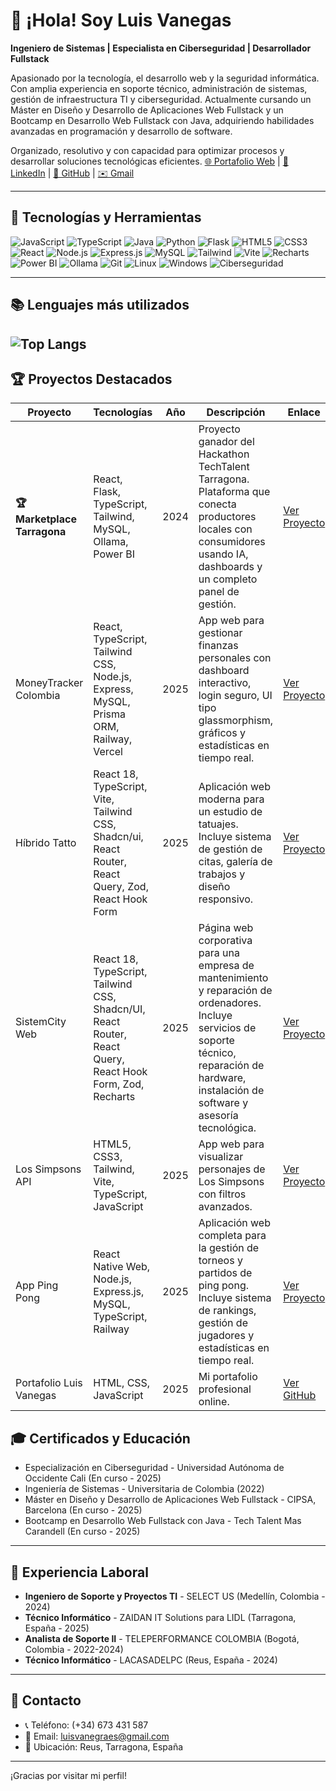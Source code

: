 # 👋 ¡Hola! Soy Luis Vanegas

**Ingeniero de Sistemas | Especialista en Ciberseguridad | Desarrollador Fullstack**

Apasionado por la tecnología, el desarrollo web y la seguridad informática. Con amplia experiencia en soporte técnico, administración de sistemas, gestión de infraestructura TI y ciberseguridad. Actualmente cursando un Máster en Diseño y Desarrollo de Aplicaciones Web Fullstack y un Bootcamp en Desarrollo Web Fullstack con Java, adquiriendo habilidades avanzadas en programación y desarrollo de software.

Organizado, resolutivo y con capacidad para optimizar procesos y desarrollar soluciones tecnológicas eficientes.
[🌐 Portafolio Web](https://luis-vanegas-portfolio-v2.vercel.app/) | [💼 LinkedIn](https://www.linkedin.com/in/luis-ricardo-vanegas-granados-a4061920a/) | [🐙 GitHub](https://github.com/LuisVanegasCOL) | [✉️ Gmail](mailto:luisvanegas@gmail.com)



---

## 🚀 Tecnologías y Herramientas

![JavaScript](https://img.shields.io/badge/-JavaScript-F7DF1E?logo=javascript&logoColor=black)
![TypeScript](https://img.shields.io/badge/-TypeScript-3178C6?logo=typescript&logoColor=white)
![Java](https://img.shields.io/badge/-Java-007396?logo=java&logoColor=white)
![Python](https://img.shields.io/badge/-Python-3776AB?logo=python&logoColor=white)
![Flask](https://img.shields.io/badge/-Flask-000000?logo=flask&logoColor=white)
![HTML5](https://img.shields.io/badge/-HTML5-E34F26?logo=html5&logoColor=white)
![CSS3](https://img.shields.io/badge/-CSS3-1572B6?logo=css3&logoColor=white)
![React](https://img.shields.io/badge/-React-61DAFB?logo=react&logoColor=black)
![Node.js](https://img.shields.io/badge/-Node.js-339933?logo=node.js&logoColor=white)
![Express.js](https://img.shields.io/badge/-Express.js-000000?logo=express&logoColor=white)
![MySQL](https://img.shields.io/badge/-MySQL-4479A1?logo=mysql&logoColor=white)
![Tailwind](https://img.shields.io/badge/-Tailwind%20CSS-38B2AC?logo=tailwind-css&logoColor=white)
![Vite](https://img.shields.io/badge/-Vite-646CFF?logo=vite&logoColor=white)
![Recharts](https://img.shields.io/badge/-Recharts-FF4081?logo=recharts&logoColor=white)
![Power BI](https://img.shields.io/badge/-Power%20BI-F2C811?logo=powerbi&logoColor=black)
![Ollama](https://img.shields.io/badge/-Ollama-black?logo=ai&logoColor=white)
![Git](https://img.shields.io/badge/-Git-F05032?logo=git&logoColor=white)
![Linux](https://img.shields.io/badge/-Linux-FCC624?logo=linux&logoColor=black)
![Windows](https://img.shields.io/badge/-Windows-0078D6?logo=windows&logoColor=white)
![Ciberseguridad](https://img.shields.io/badge/-Ciberseguridad-8A2BE2?logo=hackthebox&logoColor=white)

---
## 📚 Lenguajes más utilizados
![Top Langs](https://github-readme-stats.vercel.app/api/top-langs/?username=LuisVanegasCOL&langs_count=10&layout=compact&theme=radical)
---
## 🏆 Proyectos Destacados

| Proyecto | Tecnologías | Año | Descripción | Enlace |
|---|---|---|---|---|
| **🏆 Marketplace Tarragona** | React, Flask, TypeScript, Tailwind, MySQL, Ollama, Power BI | 2024 | Proyecto ganador del Hackathon TechTalent Tarragona. Plataforma que conecta productores locales con consumidores usando IA, dashboards y un completo panel de gestión. | [Ver Proyecto](https://github.com/LuisVanegasCOL) |
| MoneyTracker Colombia | React, TypeScript, Tailwind CSS, Node.js, Express, MySQL, Prisma ORM, Railway, Vercel | 2025 | App web para gestionar finanzas personales con dashboard interactivo, login seguro, UI tipo glassmorphism, gráficos y estadísticas en tiempo real. | [Ver Proyecto](https://wallet-flow-control2.vercel.app/) |
| Híbrido Tatto | React 18, TypeScript, Vite, Tailwind CSS, Shadcn/ui, React Router, React Query, Zod, React Hook Form | 2025 | Aplicación web moderna para un estudio de tatuajes. Incluye sistema de gestión de citas, galería de trabajos y diseño responsivo. | [Ver Proyecto](https://hibrido-tatto.vercel.app/) |
| SistemCity Web | React 18, TypeScript, Tailwind CSS, Shadcn/UI, React Router, React Query, React Hook Form, Zod, Recharts | 2025 | Página web corporativa para una empresa de mantenimiento y reparación de ordenadores. Incluye servicios de soporte técnico, reparación de hardware, instalación de software y asesoría tecnológica. | [Ver Proyecto](https://sistemcity-web.vercel.app/) |
| Los Simpsons API | HTML5, CSS3, Tailwind, Vite, TypeScript, JavaScript | 2025 | App web para visualizar personajes de Los Simpsons con filtros avanzados. | [Ver Proyecto](https://app-los-simpson-luis-vanegas.vercel.app/) |
| App Ping Pong | React Native Web, Node.js, Express.js, MySQL, TypeScript, Railway | 2025 | Aplicación web completa para la gestión de torneos y partidos de ping pong. Incluye sistema de rankings, gestión de jugadores y estadísticas en tiempo real. | [Ver Proyecto](https://luisvanegascol.github.io/AppPingPong/) |
| Portafolio Luis Vanegas | HTML, CSS, JavaScript | 2025 | Mi portafolio profesional online. | [Ver GitHub](https://github.com/LuisVanegasCOL/PortafolioLuisVanegas) |

## 🎓 Certificados y Educación

- Especialización en Ciberseguridad - Universidad Autónoma de Occidente Cali (En curso - 2025)
- Ingeniería de Sistemas - Universitaria de Colombia (2022)
- Máster en Diseño y Desarrollo de Aplicaciones Web Fullstack - CIPSA, Barcelona (En curso - 2025)
- Bootcamp en Desarrollo Web Fullstack con Java - Tech Talent Mas Carandell (En curso - 2025)

---

## 💼 Experiencia Laboral

- **Ingeniero de Soporte y Proyectos TI** - SELECT US (Medellín, Colombia - 2024)
- **Técnico Informático** - ZAIDAN IT Solutions para LIDL (Tarragona, España - 2025)
- **Analista de Soporte II** - TELEPERFORMANCE COLOMBIA (Bogotá, Colombia - 2022-2024)
- **Técnico Informático** - LACASADELPC (Reus, España - 2024)
---
## 📩 Contacto

- 📞 Teléfono: (+34) 673 431 587
- 📧 Email: luisvanegraes@gmail.com
- 📍 Ubicación: Reus, Tarragona, España


---

¡Gracias por visitar mi perfil!

